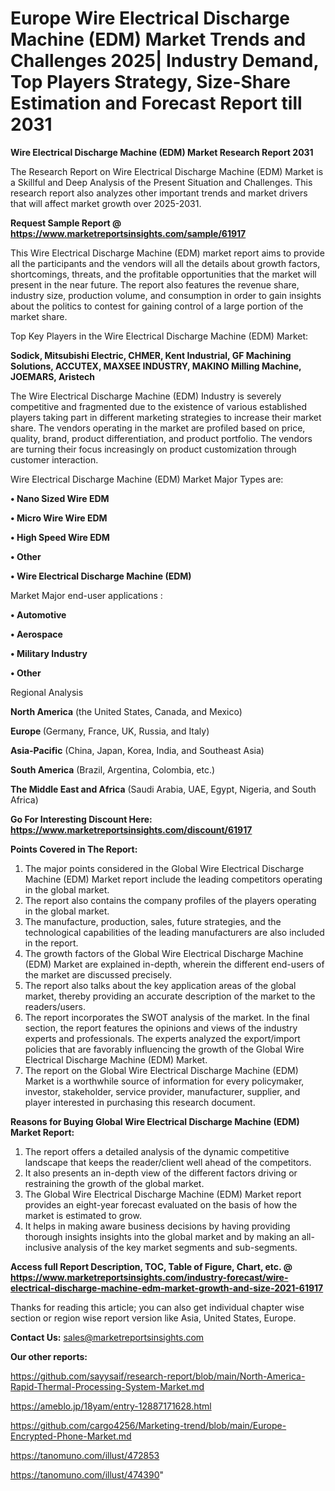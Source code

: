 # Europe Wire Electrical Discharge Machine (EDM) Market Trends and Challenges 2025| Industry Demand, Top Players Strategy, Size-Share Estimation and Forecast Report till 2031

<strong>Wire Electrical Discharge Machine (EDM) Market Research Report 2031</strong>

The Research Report on Wire Electrical Discharge Machine (EDM) Market is a Skillful and Deep Analysis of the Present Situation and Challenges. This research report also analyzes other important trends and market drivers that will affect market growth over 2025-2031.

<strong>Request Sample Report @ <a href=https://www.marketreportsinsights.com/sample/61917>https://www.marketreportsinsights.com/sample/61917</a></strong>

This Wire Electrical Discharge Machine (EDM) market report aims to provide all the participants and the vendors will all the details about growth factors, shortcomings, threats, and the profitable opportunities that the market will present in the near future. The report also features the revenue share, industry size, production volume, and consumption in order to gain insights about the politics to contest for gaining control of a large portion of the market share.

Top Key Players in the Wire Electrical Discharge Machine (EDM) Market:

<strong>Sodick, Mitsubishi Electric, CHMER, Kent Industrial, GF Machining Solutions, ACCUTEX, MAXSEE INDUSTRY, MAKINO Milling Machine, JOEMARS, Aristech</strong>

The Wire Electrical Discharge Machine (EDM) Industry is severely competitive and fragmented due to the existence of various established players taking part in different marketing strategies to increase their market share. The vendors operating in the market are profiled based on price, quality, brand, product differentiation, and product portfolio. The vendors are turning their focus increasingly on product customization through customer interaction.

Wire Electrical Discharge Machine (EDM) Market Major Types are:

<strong>• Nano Sized Wire EDM

• Micro Wire Wire EDM

• High Speed Wire EDM

• Other

• Wire Electrical Discharge Machine (EDM)</strong>

Market Major end-user applications :

<strong>• Automotive

• Aerospace

• Military Industry

• Other</strong>

Regional Analysis

</u><strong><b>North America</b></strong> (the United States, Canada, and Mexico)

<strong><b>Europe </b></strong>(Germany, France, UK, Russia, and Italy)

<strong><b>Asia-Pacific</b></strong> (China, Japan, Korea, India, and Southeast Asia)

<strong><b>South America</b></strong> (Brazil, Argentina, Colombia, etc.)

<strong><b>The Middle East and Africa</b></strong> (Saudi Arabia, UAE, Egypt, Nigeria, and South Africa)

<strong>Go For Interesting Discount Here: <a href=https://www.marketreportsinsights.com/discount/61917>https://www.marketreportsinsights.com/discount/61917</a></strong>

<strong>Points Covered in The Report:</strong>
<ol>
  <li>The major points considered in the Global Wire Electrical Discharge Machine (EDM) Market report include the leading competitors operating in the global market.</li>
  <li>The report also contains the company profiles of the players operating in the global market.</li>
  <li>The manufacture, production, sales, future strategies, and the technological capabilities of the leading manufacturers are also included in the report.</li>
  <li>The growth factors of the Global Wire Electrical Discharge Machine (EDM) Market are explained in-depth, wherein the different end-users of the market are discussed precisely.</li>
  <li>The report also talks about the key application areas of the global market, thereby providing an accurate description of the market to the readers/users.</li>
  <li>The report incorporates the SWOT analysis of the market. In the final section, the report features the opinions and views of the industry experts and professionals. The experts analyzed the export/import policies that are favorably influencing the growth of the Global Wire Electrical Discharge Machine (EDM) Market.</li>
  <li>The report on the Global Wire Electrical Discharge Machine (EDM) Market is a worthwhile source of information for every policymaker, investor, stakeholder, service provider, manufacturer, supplier, and player interested in purchasing this research document.</li>
</ol>
<strong>Reasons for Buying Global Wire Electrical Discharge Machine (EDM) Market Report:</strong>

<ol>
  <li>The report offers a detailed analysis of the dynamic competitive landscape that keeps the reader/client well ahead of the competitors.</li>
  <li>It also presents an in-depth view of the different factors driving or restraining the growth of the global market.</li>
  <li>The Global Wire Electrical Discharge Machine (EDM) Market report provides an eight-year forecast evaluated on the basis of how the market is estimated to grow.</li>
  <li>It helps in making aware business decisions by having providing thorough insights insights into the global market and by making an all-inclusive analysis of the key market segments and sub-segments.</li>
</ol>
<strong>Access full Report Description, TOC, Table of Figure, Chart, etc. @ <a href=https://www.marketreportsinsights.com/industry-forecast/wire-electrical-discharge-machine-edm-market-growth-and-size-2021-61917>https://www.marketreportsinsights.com/industry-forecast/wire-electrical-discharge-machine-edm-market-growth-and-size-2021-61917</a></strong>


Thanks for reading this article; you can also get individual chapter wise section or region wise report version like Asia, United States, Europe.

<strong>Contact Us:</strong>
sales@marketreportsinsights.com

<strong>Our other reports:</strong>

<a href=https://github.com/sayysaif/research-report/blob/main/North-America-Rapid-Thermal-Processing-System-Market.md>https://github.com/sayysaif/research-report/blob/main/North-America-Rapid-Thermal-Processing-System-Market.md</a>

<a href=https://ameblo.jp/18yam/entry-12887171628.html>https://ameblo.jp/18yam/entry-12887171628.html</a>

<a href=https://github.com/cargo4256/Marketing-trend/blob/main/Europe-Encrypted-Phone-Market.md>https://github.com/cargo4256/Marketing-trend/blob/main/Europe-Encrypted-Phone-Market.md</a>

<a href=https://tanomuno.com/illust/472853>https://tanomuno.com/illust/472853</a>

<a href=https://tanomuno.com/illust/474390>https://tanomuno.com/illust/474390</a>"
